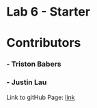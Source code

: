 # Lab 6 - Starter

# Contributors
### - **Triston Babers**  
### - **Justin Lau**  


Link to gitHub Page: [link](https://tristonbabers.github.io/Lab6_Starter/)
